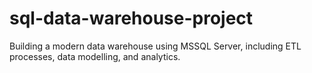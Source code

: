 # sql-data-warehouse-project
Building a modern data warehouse using MSSQL Server, including ETL processes, data modelling, and analytics.
